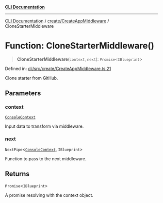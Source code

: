 [**CLI Documentation**](../../../README.md)

***

[CLI Documentation](../../../README.md) / [create/CreateAppMiddleware](../README.md) / CloneStarterMiddleware

# Function: CloneStarterMiddleware()

> **CloneStarterMiddleware**(`context`, `next`): `Promise`\<`IBlueprint`\>

Defined in: [cli/src/create/CreateAppMiddleware.ts:21](https://github.com/stonemjs/cli/blob/ae332002b2560de84ae3a35accc1d91282bd1543/src/create/CreateAppMiddleware.ts#L21)

Clone starter from GitHub.

## Parameters

### context

[`ConsoleContext`](../../../declarations/interfaces/ConsoleContext.md)

Input data to transform via middleware.

### next

`NextPipe`\<[`ConsoleContext`](../../../declarations/interfaces/ConsoleContext.md), `IBlueprint`\>

Function to pass to the next middleware.

## Returns

`Promise`\<`IBlueprint`\>

A promise resolving with the context object.

